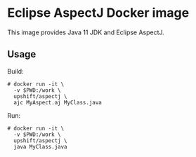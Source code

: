 # Eclipse AspectJ Docker image

This image provides Java 11 JDK and Eclipse AspectJ.

## Usage

Build:

```console
# docker run -it \
  -v $PWD:/work \
  upshift/aspectj \
  ajc MyAspect.aj MyClass.java
```

Run:

```console
# docker run -it \
  -v $PWD:/work \
  upshift/aspectj \
  java MyClass.java
```

